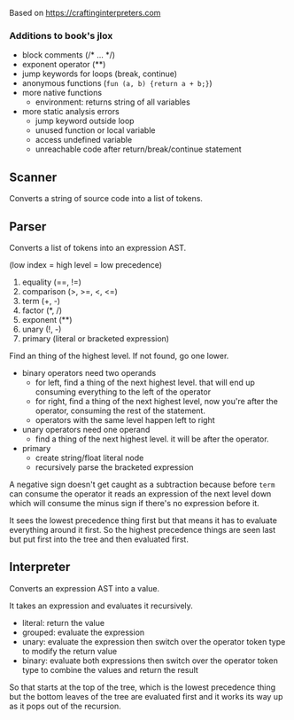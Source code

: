 Based on https://craftinginterpreters.com

### Additions to book's jlox

- block comments (/* ... */)
- exponent operator (**) 
- jump keywords for loops (break, continue)
- anonymous functions (`fun (a, b) {return a + b;}`)
- more native functions
    - environment: returns string of all variables
- more static analysis errors
    - jump keyword outside loop
    - unused function or local variable
    - access undefined variable
    - unreachable code after return/break/continue statement

## Scanner

Converts a string of source code into a list of tokens. 

## Parser

Converts a list of tokens into an expression AST.

(low index = high level = low precedence)

1. equality (==, !=)
2. comparison (>, >=, <, <=)
3. term (+, -) 
4. factor (*, /)
5. exponent (**)
6. unary (!, -)
7. primary (literal or bracketed expression)

Find an thing of the highest level. If not found, go one lower. 
- binary operators need two operands
    - for left, find a thing of the next highest level. that will end up consuming everything to the left of the operator 
    - for right, find a thing of the next highest level, now you're after the operator, consuming the rest of the statement. 
    - operators with the same level happen left to right
- unary operators need one operand
    - find a thing of the next highest level. it will be after the operator. 
- primary
    - create string/float literal node
    - recursively parse the bracketed expression

A negative sign doesn't get caught as a subtraction because before `term` can consume the operator it reads an expression of the next level down which will consume the minus sign if there's no expression before it. 

It sees the lowest precedence thing first but that means it has to evaluate everything around it first. So the highest precedence things are seen last but put first into the tree and then evaluated first. 

## Interpreter

Converts an expression AST into a value.

It takes an expression and evaluates it recursively. 

- literal: return the value
- grouped: evaluate the expression 
- unary: evaluate the expression then switch over the operator token type to modify the return value
- binary: evaluate both expressions then switch over the operator token type to combine the values and return the result

So that starts at the top of the tree, which is the lowest precedence thing but the bottom leaves of the tree are evaluated first and it works its way up as it pops out of the recursion. 
